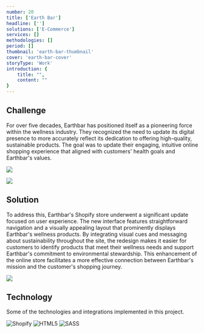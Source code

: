 ```yaml
---
number: 20
title: ['Earth Bar']
headline: ['']
solutions: ['E-Commerce']
services: []
methodologies: []
period: []
thumbnail: 'earth-bar-thumbnail'
cover: 'earth-bar-cover'
storyType: 'Work'
introduction: {
    title: "",
    content: ""
}
---
```


## Challenge

For over five decades, Earthbar has positioned itself as a pioneering force within the wellness industry. They recognized the need to update its digital presence to more accurately reflect its dedication to offering high-quality, sustainable products. The goal was to update their engaging, intuitive online shopping experience that aligned with customers' health goals and Earthbar's values.

![](/work/earth-bar-figure-01.jpg)

![](/work/earth-bar-figure-02.jpg)


## Solution

To address this, Earthbar's Shopify store underwent a significant update focused on user experience. The new interface features straightforward navigation and a visually appealing layout that prominently displays Earthbar's wellness products. By integrating visual cues and messaging about sustainability throughout the site, the redesign makes it easier for customers to identify products that meet their wellness needs and support Earthbar's commitment to environmental stewardship. This enhancement of the online store facilitates a more effective connection between Earthbar's mission and the customer's shopping journey.

![](/work/earth-bar-figure-03.jpg)


## Technology

Some of the technologies and integrations implemented in this project.

<div class="story_story__mainContent__technologies__v5XXm">
  <div class="story_story__mainContent__technologies__images__6NSg5">
    <div>
      <img loading="lazy" src="/technologies/shopify.svg" alt="Shopify"/>
      <img loading="lazy" src="/technologies/html.svg" alt="HTML5"/>
      <img loading="lazy" src="/technologies/sass.svg" alt="SASS"/>
    </div>
  </div>
</div>